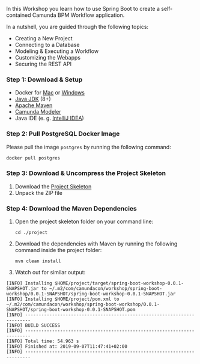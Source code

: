 In this Workshop you learn how to use Spring Boot to create a self-contained Camunda BPM Workflow application.

In a nutshell, you are guided through the following topics:
* Creating a New Project
* Connecting to a Database
* Modeling & Executing a Workflow
* Customizing the Webapps
* Securing the REST API

### Step 1: Download & Setup
* Docker for [Mac](https://download.docker.com/mac/stable/31259/Docker.dmg) or [Windows](https://download.docker.com/win/stable/31259/Docker%20for%20Windows%20Installer.exe)
* [Java JDK](https://jdk.java.net/12/) (8+)
* [Apache Maven](https://maven.apache.org/download.cgi)
* [Camunda Modeler](https://camunda.com/download/modeler/)
* Java IDE (e. g. [IntelliJ IDEA](https://www.jetbrains.com/idea/download/))

### Step 2: Pull PostgreSQL Docker Image
Please pull the image `postgres` by running the following command:
```sh
docker pull postgres
```

### Step 3: Download & Uncompress the Project Skeleton
1. Download the [Project Skeleton](https://github.com/camundacon2019/uber-jar/archive/1-project-skeleton.zip)
2. Unpack the ZIP file

### Step 4: Download the Maven Dependencies
1.  Open the project skeleton folder on your command line:
    ```shell script
    cd ./project
    ```
2.  Download the dependencies with Maven by running the following command inside the project folder:
    ```shell script
    mvn clean install
    ```
3.   Watch out for similar output:

```
[INFO] Installing $HOME/project/target/spring-boot-workshop-0.0.1-SNAPSHOT.jar to ~/.m2/com/camundacon/workshop/spring-boot-workshop/0.0.1-SNAPSHOT/spring-boot-workshop-0.0.1-SNAPSHOT.jar
[INFO] Installing $HOME/project/pom.xml to ~/.m2/com/camundacon/workshop/spring-boot-workshop/0.0.1-SNAPSHOT/spring-boot-workshop-0.0.1-SNAPSHOT.pom
[INFO] ------------------------------------------------------------------------
[INFO] BUILD SUCCESS
[INFO] ------------------------------------------------------------------------
[INFO] Total time: 54.963 s
[INFO] Finished at: 2019-09-07T11:47:41+02:00
[INFO] ------------------------------------------------------------------------
```
